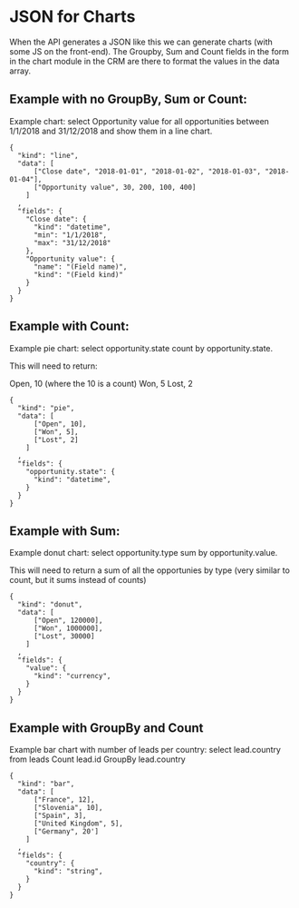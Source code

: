 # JSON for Charts

When the API generates a JSON like this we can generate charts (with some JS on the front-end). The Groupby, Sum and Count fields in the form in the chart module in the CRM are there to format the values in the data array.

## Example with no GroupBy, Sum or Count:

Example chart: select Opportunity value for all opportunities between 1/1/2018 and 31/12/2018 and show them in a line chart. 

```
{
  "kind": "line",
  "data": [
      ["Close date", "2018-01-01", "2018-01-02", "2018-01-03", "2018-01-04"],
      ["Opportunity value", 30, 200, 100, 400]
    ]
  ,
  "fields": {
    "Close date": {
      "kind": "datetime",
      "min": "1/1/2018",
      "max": "31/12/2018"
    },
    "Opportunity value": {
      "name": "(Field name)",
      "kind": "(Field kind)"
    }
  }
}
```

## Example with Count:

Example pie chart: select opportunity.state count by opportunity.state. 

This will need to return:

Open, 10 (where the 10 is a count)
Won, 5
Lost, 2

```
{
  "kind": "pie",
  "data": [
      ["Open", 10],
      ["Won", 5],
      ["Lost", 2]
    ]
  ,
  "fields": {
    "opportunity.state": {
      "kind": "datetime",
    }
  }
}
```

## Example with Sum:

Example donut chart: select opportunity.type sum by opportunity.value. 

This will need to return a sum of all the opportunies by type (very similar to count, but it sums instead of counts)

```
{
  "kind": "donut",
  "data": [
      ["Open", 120000],
      ["Won", 1000000],
      ["Lost", 30000]
    ]
  ,
  "fields": {
    "value": {
      "kind": "currency",
    }
  }
}
```

## Example with GroupBy and Count

Example bar chart with number of leads per country: select lead.country from leads Count lead.id GroupBy lead.country

```
{
  "kind": "bar",
  "data": [
      ["France", 12],
      ["Slovenia", 10],
      ["Spain", 3],
      ["United Kingdom", 5],
      ["Germany", 20']
    ]
  ,
  "fields": {
    "country": {
      "kind": "string",
    }
  }
}
```
